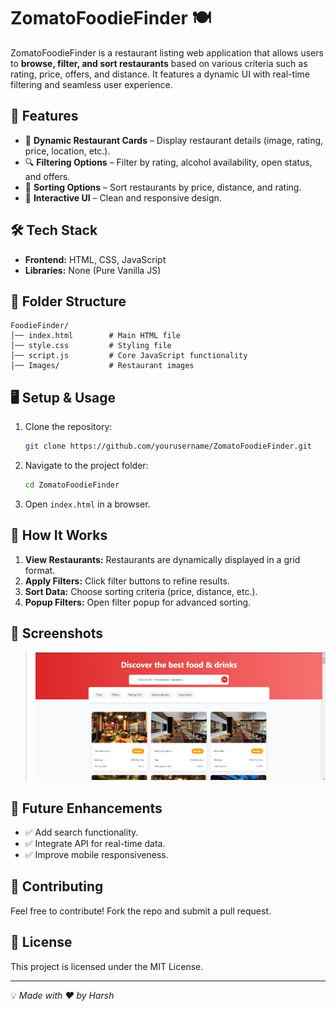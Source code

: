 # ZomatoFoodieFinder 🍽️

ZomatoFoodieFinder is a restaurant listing web application that allows users to **browse, filter, and sort restaurants** based on various criteria such as rating, price, offers, and distance. It features a dynamic UI with real-time filtering and seamless user experience.

## 🚀 Features
- 📌 **Dynamic Restaurant Cards** – Display restaurant details (image, rating, price, location, etc.).
- 🔍 **Filtering Options** – Filter by rating, alcohol availability, open status, and offers.
- 🔄 **Sorting Options** – Sort restaurants by price, distance, and rating.
- 🎨 **Interactive UI** – Clean and responsive design.

## 🛠️ Tech Stack
- **Frontend:** HTML, CSS, JavaScript
- **Libraries:** None (Pure Vanilla JS)

## 📂 Folder Structure
```
FoodieFinder/
│── index.html        # Main HTML file
│── style.css         # Styling file
│── script.js         # Core JavaScript functionality
│── Images/           # Restaurant images
```

## 🖥️ Setup & Usage
1. Clone the repository:
   ```sh
   git clone https://github.com/yourusername/ZomatoFoodieFinder.git
   ```
2. Navigate to the project folder:
   ```sh
   cd ZomatoFoodieFinder
   ```
3. Open `index.html` in a browser.

## 🎯 How It Works
1. **View Restaurants:** Restaurants are dynamically displayed in a grid format.
2. **Apply Filters:** Click filter buttons to refine results.
3. **Sort Data:** Choose sorting criteria (price, distance, etc.).
4. **Popup Filters:** Open filter popup for advanced sorting.

## 📸 Screenshots
> ![Home Page](https://raw.githubusercontent.com/Harsh5225/ZomatoFoodieFinder/main/ZomatoFoodieFinder.png)


## 📌 Future Enhancements
- ✅ Add search functionality.
- ✅ Integrate API for real-time data.
- ✅ Improve mobile responsiveness.

## 🤝 Contributing
Feel free to contribute! Fork the repo and submit a pull request.

## 📜 License
This project is licensed under the MIT License.

---
💡 *Made with ❤️ by Harsh*


